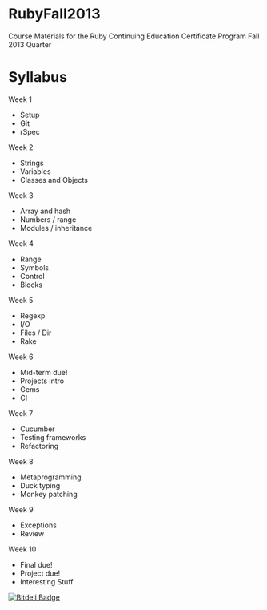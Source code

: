 RubyFall2013
============

Course Materials for the Ruby Continuing Education Certificate Program Fall 2013 Quarter 

Syllabus
============

Week 1
* Setup
* Git
* rSpec

Week 2
* Strings
* Variables
* Classes and Objects

Week 3
* Array and hash
* Numbers / range
* Modules / inheritance

Week 4
* Range
* Symbols
* Control
* Blocks

Week 5
* Regexp
* I/O
* Files / Dir
* Rake

Week 6
* Mid-term due!
* Projects intro
* Gems
* CI

Week 7
* Cucumber
* Testing frameworks
* Refactoring

Week 8
* Metaprogramming
* Duck typing
* Monkey patching

Week 9
* Exceptions
* Review

Week 10
* Final due!
* Project due!
* Interesting Stuff


[![Bitdeli Badge](https://d2weczhvl823v0.cloudfront.net/UWE-Ruby/rubyfall2013/trend.png)](https://bitdeli.com/free "Bitdeli Badge")

